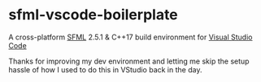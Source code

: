 # sfml-vscode-boilerplate

A cross-platform [SFML](https://www.sfml-dev.org) 2.5.1 & C++17 build environment for [Visual Studio Code](https://code.visualstudio.com/)

Thanks for improving my dev environment and letting me skip the setup hassle of how I used to do this in VStudio back in the day.

